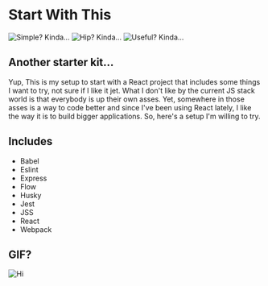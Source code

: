 # Start With This

![Simple? Kinda...](https://img.shields.io/badge/simple-kinda-brightgreen.svg)
![Hip? Kinda...](https://img.shields.io/badge/hip-kinda-brightgreen.svg)
![Useful? Kinda...](https://img.shields.io/badge/useful-kinda-brightgreen.svg)

## Another starter kit...

Yup, This is my setup to start with a React project that includes some things I want to try, not sure if I like it jet. What I don't like by the current JS stack world is that everybody is up their own asses. Yet, somewhere in those asses is a way to code better and since I've been using React lately, I like the way it is to build bigger applications. So, here's a setup I'm willing to try.

## Includes

- Babel
- Eslint
- Express
- Flow
- Husky
- Jest
- JSS
- React
- Webpack

## GIF?

![Hi](https://media.giphy.com/media/vFKqnCdLPNOKc/giphy.gif)
